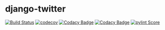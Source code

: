 <!--===============================================================================================
                                 All Rights Reserved.
===================================================================================================
File description:
        README.md to introduce and explain this project

===================================================================================================
   Date      Name                    Description of Change
24-Aug-2021  Wayne Shih              Initial create and add badges
17-Oct-2021  Wayne Shih              Add codacy badges
06-Nov-2021  Wayne Shih              Add pylint badge
03-Apr-2022  Wayne Shih              Update pylint score
$HISTORY$
================================================================================================-->

# django-twitter

[![Build Status](https://app.travis-ci.com/W-Shih/django-twitter.svg?branch=main)](https://app.travis-ci.com/W-Shih/django-twitter)
[![codecov](https://codecov.io/gh/W-Shih/django-twitter/branch/main/graph/badge.svg?token=D5GVH7WM85)](https://codecov.io/gh/W-Shih/django-twitter)
[![Codacy Badge](https://app.codacy.com/project/badge/Grade/dcf1d5f1fffa46ab86d5ec044d8ce7e5)](https://www.codacy.com/gh/W-Shih/django-twitter/dashboard?utm_source=github.com&amp;utm_medium=referral&amp;utm_content=W-Shih/django-twitter&amp;utm_campaign=Badge_Grade)
[![Codacy Badge](https://app.codacy.com/project/badge/Coverage/dcf1d5f1fffa46ab86d5ec044d8ce7e5)](https://www.codacy.com/gh/W-Shih/django-twitter/dashboard?utm_source=github.com&utm_medium=referral&utm_content=W-Shih/django-twitter&utm_campaign=Badge_Coverage)
[![pylint Score](https://mperlet.github.io/pybadge/badges/9.75.svg)](https://app.travis-ci.com/W-Shih/django-twitter) <!-- https://mperlet.github.io/pybadge/ -->
